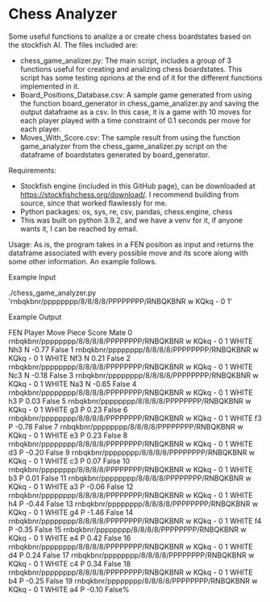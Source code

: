 # Chess Analyzer

Some useful functions to analize a or create chess boardstates based on the stockfish AI. The files included are: 
* chess_game_analizer.py: The main script, includes a group of 3 functions useful for creating and analizing chess boardstates. This script has some testing oprions at the end of it for the different functions implemented in it. 
* Board_Positions_Database.csv: A sample game generated from using the function board_generator in chess_game_analizer.py and saving the output dataframe as a csv. In this case, it is a game with 10 moves for each player played with a time constraint of 0.1 seconds per move for each player. 
* Moves_With_Score.csv: The sample result from using the function game_analyzer from the chess_game_analizer.py script on the dataframe of boardstates generated by board_generator. 

Requirements: 
* Stockfish engine (included in this GitHub page), can be downloaded at https://stockfishchess.org/download/. I recommend building from source, since that worked flawlessly for me. 
* Python packages: os, sys, re, csv, pandas, chess.engine, chess
* This was built on python 3.9.2, and we have a venv for it, if anyone wants it, I can be reached by email. 

Usage: As is, the program takes in a FEN position as input and returns the dataframe associated with every possible move and its score along with some other information. An example follows. 

Example Input 

./chess_game_analyzer.py 'rnbqkbnr/pppppppp/8/8/8/8/PPPPPPPP/RNBQKBNR w KQkq - 0 1'

Example Output

FEN Player Move Piece  Score   Mate
0   rnbqkbnr/pppppppp/8/8/8/8/PPPPPPPP/RNBQKBNR w KQkq - 0 1  WHITE  Nh3     N  -0.77  False
1   rnbqkbnr/pppppppp/8/8/8/8/PPPPPPPP/RNBQKBNR w KQkq - 0 1  WHITE  Nf3     N   0.21  False
2   rnbqkbnr/pppppppp/8/8/8/8/PPPPPPPP/RNBQKBNR w KQkq - 0 1  WHITE  Nc3     N  -0.18  False
3   rnbqkbnr/pppppppp/8/8/8/8/PPPPPPPP/RNBQKBNR w KQkq - 0 1  WHITE  Na3     N  -0.65  False
4   rnbqkbnr/pppppppp/8/8/8/8/PPPPPPPP/RNBQKBNR w KQkq - 0 1  WHITE   h3     P   0.03  False
5   rnbqkbnr/pppppppp/8/8/8/8/PPPPPPPP/RNBQKBNR w KQkq - 0 1  WHITE   g3     P   0.23  False
6   rnbqkbnr/pppppppp/8/8/8/8/PPPPPPPP/RNBQKBNR w KQkq - 0 1  WHITE   f3     P  -0.78  False
7   rnbqkbnr/pppppppp/8/8/8/8/PPPPPPPP/RNBQKBNR w KQkq - 0 1  WHITE   e3     P   0.23  False
8   rnbqkbnr/pppppppp/8/8/8/8/PPPPPPPP/RNBQKBNR w KQkq - 0 1  WHITE   d3     P  -0.20  False
9   rnbqkbnr/pppppppp/8/8/8/8/PPPPPPPP/RNBQKBNR w KQkq - 0 1  WHITE   c3     P   0.07  False
10  rnbqkbnr/pppppppp/8/8/8/8/PPPPPPPP/RNBQKBNR w KQkq - 0 1  WHITE   b3     P   0.01  False
11  rnbqkbnr/pppppppp/8/8/8/8/PPPPPPPP/RNBQKBNR w KQkq - 0 1  WHITE   a3     P  -0.06  False
12  rnbqkbnr/pppppppp/8/8/8/8/PPPPPPPP/RNBQKBNR w KQkq - 0 1  WHITE   h4     P  -0.44  False
13  rnbqkbnr/pppppppp/8/8/8/8/PPPPPPPP/RNBQKBNR w KQkq - 0 1  WHITE   g4     P  -1.46  False
14  rnbqkbnr/pppppppp/8/8/8/8/PPPPPPPP/RNBQKBNR w KQkq - 0 1  WHITE   f4     P  -0.35  False
15  rnbqkbnr/pppppppp/8/8/8/8/PPPPPPPP/RNBQKBNR w KQkq - 0 1  WHITE   e4     P   0.42  False
16  rnbqkbnr/pppppppp/8/8/8/8/PPPPPPPP/RNBQKBNR w KQkq - 0 1  WHITE   d4     P   0.24  False
17  rnbqkbnr/pppppppp/8/8/8/8/PPPPPPPP/RNBQKBNR w KQkq - 0 1  WHITE   c4     P   0.34  False
18  rnbqkbnr/pppppppp/8/8/8/8/PPPPPPPP/RNBQKBNR w KQkq - 0 1  WHITE   b4     P  -0.25  False
19  rnbqkbnr/pppppppp/8/8/8/8/PPPPPPPP/RNBQKBNR w KQkq - 0 1  WHITE   a4     P  -0.10  False%

